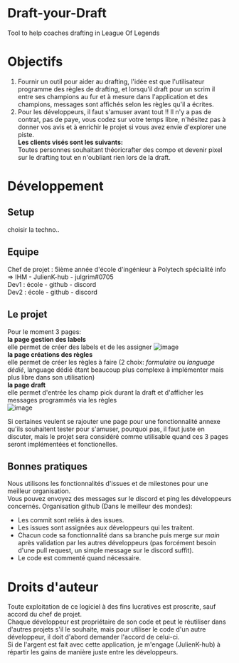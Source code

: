 # Draft-your-Draft
Tool to help coaches drafting in League Of Legends  
# Objectifs
1. Fournir un outil pour aider au drafting, l'idée est que l'utilisateur programme des règles de drafting, et lorsqu'il draft pour un scrim il entre ses champions au fur et à mesure dans l'application et des champions, messages sont affichés selon les règles qu'il a écrites.  
2. Pour les développeurs, il faut s'amuser avant tout !! Il n'y a pas de contrat, pas de paye, vous codez sur votre temps libre, n'hésitez pas à donner vos avis et à enrichir le projet si vous avez envie d'explorer une piste.  
**Les clients visés sont les suivants:**  
Toutes personnes souhaitant théoricrafter des compo et devenir pixel sur le drafting tout en n'oubliant rien lors de la draft.
# Développement
## Setup
choisir la techno..  
## Equipe
Chef de projet : 5ième année d'école d'ingénieur à Polytech spécialité info => IHM - JulienK-hub - julgrim#0705  
Dev1 : école - github - discord  
Dev2 : école - github - discord  
## Le projet
Pour le moment 3 pages:  
**la page gestion des labels**  
elle permet de créer des labels et de les assigner
![image](https://user-images.githubusercontent.com/54982321/160364609-f5d0cfcd-ea73-4cdb-aac4-27444a783fc9.png)  
**la page créations des règles**  
elle permet de créer les règles
à faire (2 choix: *formulaire* ou *language dédié*, language dédié étant beaucoup plus complexe à implémenter mais plus libre dans son utilisation)  
**la page draft**  
elle permet d'entrée les champ pick durant la draft et d'afficher les messages programmés via les règles  
![image](https://user-images.githubusercontent.com/54982321/160367519-6ccd87f3-d4b1-49fd-b51d-2eb7e7246456.png) 
  
Si certaines veulent se rajouter une page pour une fonctionnalité annexe qu'ils souhaitent tester pour s'amuser, pourquoi pas, il faut juste en discuter, mais le projet sera considéré comme utilisable quand ces 3 pages seront implémentées et fonctionelles.

## Bonnes pratiques
Nous utilisons les fonctionnalités d'issues et de milestones pour une meilleur organisation.  
Vous pouvez envoyez des messages sur le discord et ping les développeurs concernés.
Organisation github (Dans le meilleur des mondes):  
- Les commit sont reliés à des issues.  
- Les issues sont assignées aux développeurs qui les traitent.
- Chacun code sa fonctionnalité dans sa branche puis merge sur *main* après validation par les autres développeurs (pas forcément besoin d'une pull request, un simple message sur le discord suffit).
- Le code est commenté quand nécessaire.
# Droits d'auteur
Toute exploitation de ce logiciel à des fins lucratives est proscrite, sauf accord du chef de projet.  
Chaque développeur est propriétaire de son code et peut le réutiliser dans d'autres projets s'il le souhaite, mais pour utiliser le code d'un autre développeur, il doit d'abord demander l'accord de celui-ci.  
Si de l'argent est fait avec cette application, je m'engage (JulienK-hub) à répartir les gains de manière juste entre les développeurs.
